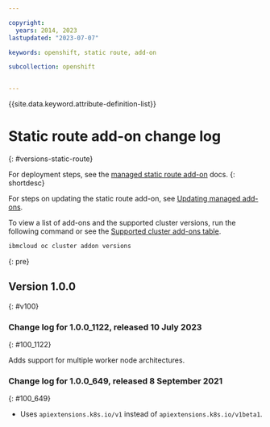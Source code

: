```yaml
---

copyright: 
  years: 2014, 2023
lastupdated: "2023-07-07"

keywords: openshift, static route, add-on

subcollection: openshift


---
```


{{site.data.keyword.attribute-definition-list}}





# Static route add-on change log
{: #versions-static-route}

For deployment steps, see the [managed static route add-on](/docs/openshift?topic=openshift-static-routes) docs.
{: shortdesc}

For steps on updating the static route add-on, see [Updating managed add-ons](/docs/openshift?topic=openshift-managed-addons#updating-managed-add-ons).

To view a list of add-ons and the supported cluster versions, run the following command or see the [Supported cluster add-ons table](/docs/openshift?topic=openshift-supported-cluster-addon-versions).

```sh
ibmcloud oc cluster addon versions
```
{: pre}


## Version 1.0.0
{: #v100}

### Change log for 1.0.0_1122, released 10 July 2023
{: #100_1122}

Adds support for multiple worker node architectures.

### Change log for 1.0.0_649, released 8 September 2021
{: #100_649}

- Uses `apiextensions.k8s.io/v1` instead of `apiextensions.k8s.io/v1beta1`.




